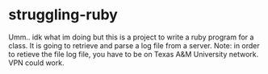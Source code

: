 # struggling-ruby
Umm.. idk what im doing but this is a project to write a ruby program for a class. It is going to retrieve and parse a log file from a server.
Note: in order to retieve the file log file, you have to be on Texas A&M University network. VPN could work.
